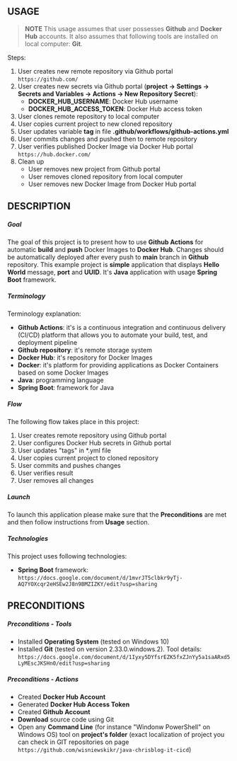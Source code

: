 USAGE
-----

> **NOTE** This usage assumes that user possesses **Github** and **Docker Hub** accounts. It also assumes that following tools are installed on local computer: **Git**. 

Steps:
1. User creates new remote repository via Github portal `https://github.com/`
1. User creates new secrets via Github portal (**project -> Settings -> Secrets and Variables -> Actions -> New Repository Secret**):
     * **DOCKER_HUB_USERNAME**: Docker Hub username
     * **DOCKER_HUB_ACCESS_TOKEN**: Docker Hub access token
1. User clones remote repository to local computer
1. User copies current project to new cloned repository
1. User updates variable **tag** in file **.github/workflows/github-actions.yml**
1. User commits changes and pushed then to remote repository
1. User verifies published Docker Image via Docker Hub portal `https://hub.docker.com/`
1. Clean up
     * User removes new project from Github portal
     * User removes cloned repository from local computer
     * User removes new Docker Image from Docker Hub portal


DESCRIPTION
-----------

##### Goal
The goal of this project is to present how to use **Github Actions** for automatic **build** and **push** Docker Images to **Docker Hub**. Changes should be automatically deployed after every push to **main** branch in **Github** repository. This example project is **simple** application that displays **Hello World** message, **port** and **UUID**. It's **Java** application with usage **Spring Boot** framework.

##### Terminology
Terminology explanation:
* **Github Actions**: it's is a continuous integration and continuous delivery (CI/CD) platform that allows you to automate your build, test, and deployment pipeline
* **Github repository**: it's remote storage system
* **Docker Hub**: it's repository for Docker Images
* **Docker**: it's platform for providing applications as Docker Containers based on some Docker Images
* **Java**: programming language
* **Spring Boot**: framework for Java

##### Flow
The following flow takes place in this project:
1. User creates remote repository using Github portal
1. User configures Docker Hub secrets in Github portal
1. User updates "tags" in *.yml file
1. User copies current project to cloned repository
1. User commits and pushes changes
1. User verifies result
1. User removes all changes

##### Launch
To launch this application please make sure that the **Preconditions** are met and then follow instructions from **Usage** section.

##### Technologies
This project uses following technologies:
* **Spring Boot** framework: `https://docs.google.com/document/d/1mvrJT5clbkr9yTj-AQ7YOXcqr2eHSEw2J8n9BMZIZKY/edit?usp=sharing`


PRECONDITIONS
-------------

##### Preconditions - Tools
* Installed **Operating System** (tested on Windows 10)
* Installed **Git** (tested on version 2.33.0.windows.2). Tool details: `https://docs.google.com/document/d/1Iyxy5DYfsrEZK5fxZJnYy5a1saARxd5LyMEscJKSHn0/edit?usp=sharing`


##### Preconditions - Actions
* Created **Docker Hub Account**
* Generated **Docker Hub Access Token**
* Created **Github Account**
* **Download** source code using Git 
* Open any **Command Line** (for instance "Windonw PowerShell" on Windows OS) tool on **project's folder** (exact localization of project you can check in GIT repositories on page `https://github.com/wisniewskikr/java-chrisblog-it-cicd`)